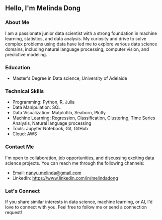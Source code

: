 ## Hello, I'm Melinda Dong 

### About Me

I am a passionate junior data scientist with a strong foundation in machine learning, statistics, and data analysis. My curiosity and drive to solve complex problems using data have led me to explore various data science domains, including natural language processing, computer vision, and predictive modeling.

### Education

- Master's Degree in Data science, University of Adelaide

### Technical Skills

- Programming: Python, R, Julia
- Data Manipulation: SQL
- Data Visualization: Matplotlib, Seaborn, Plotly
- Machine Learning: Regression, Classification, Clustering, Time Series Analysis, Natural language processing
- Tools: Jupyter Notebook, Git, GitHub
- Cloud: AWS

### Contact Me

I'm open to collaboration, job opportunities, and discussing exciting data science projects. You can reach me through the following channels:

- Email: nanyu.melinda@gmail.com
- LinkedIn: https://www.linkedin.com/in/melindadong

### Let's Connect

If you share similar interests in data science, machine learning, or AI, I'd love to connect with you. Feel free to follow me or send a connection request!
